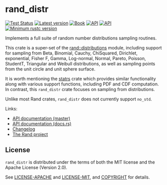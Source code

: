 # rand_distr

[![Test Status](https://github.com/rust-random/rand/workflows/Tests/badge.svg?event=push)](https://github.com/rust-random/rand/actions)
[![Latest version](https://img.shields.io/crates/v/rand_distr.svg)](https://crates.io/crates/rand_distr)
[![Book](https://img.shields.io/badge/book-master-yellow.svg)](https://rust-random.github.io/book/)
[![API](https://img.shields.io/badge/api-master-yellow.svg)](https://rust-random.github.io/rand/rand_distr)
[![API](https://docs.rs/rand_distr/badge.svg)](https://docs.rs/rand_distr)
[![Minimum rustc version](https://img.shields.io/badge/rustc-1.36+-lightgray.svg)](https://github.com/rust-random/rand#rust-version-requirements)

Implements a full suite of random number distributions sampling routines.

This crate is a super-set of the [rand::distributions] module, including support
for sampling from Beta, Binomial, Cauchy, ChiSquared, Dirichlet, exponential,
Fisher F, Gamma, Log-normal, Normal, Pareto, Poisson, StudentT, Triangular and
Weibull distributions, as well as sampling points from the unit circle and unit
sphere surface.

It is worth mentioning the [statrs] crate which provides similar functionality
along with various support functions, including PDF and CDF computation. In
contrast, this `rand_distr` crate focuses on sampling from distributions.

Unlike most Rand crates, `rand_distr` does not currently support `no_std`.

Links:

-   [API documentation (master)](https://rust-random.github.io/rand/rand_distr)
-   [API documentation (docs.rs)](https://docs.rs/rand_distr)
-   [Changelog](CHANGELOG.md)
-   [The Rand project](https://github.com/rust-random/rand)


[statrs]: https://github.com/boxtown/statrs
[rand::distributions]: https://rust-random.github.io/rand/rand/distributions/index.html

## License

`rand_distr` is distributed under the terms of both the MIT license and the
Apache License (Version 2.0).

See [LICENSE-APACHE](LICENSE-APACHE) and [LICENSE-MIT](LICENSE-MIT), and
[COPYRIGHT](COPYRIGHT) for details.
